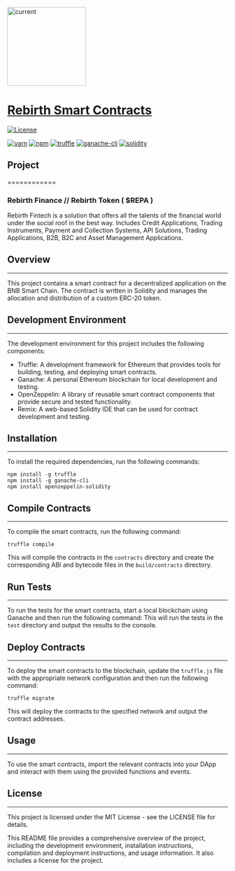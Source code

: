 <a href="https://rebirth.finance/"><img hight="180" width="180" alt="current" src="https://rebirth.finance/assets/img/rebirth-finance-logo.svg">

# Rebirth Smart Contracts
[![License](https://img.shields.io/badge/License-Apache%202.0-blue.svg)](https://opensource.org/licenses/Apache-2.0)

[![yarn](https://img.shields.io/badge/yarn-v1.6.0-yellow.svg)](https://yarnpkg.com/lang/en/docs/install/)
[![npm](https://img.shields.io/npm/v/npm.svg)](https://github.com/nodejs/node)
[![truffle](https://img.shields.io/badge/truffle-docs-orange.svg)](http://truffleframework.com/docs/)
[![ganache-cli](https://img.shields.io/badge/ganache-cli-yellowgreen.svg)](http://truffleframework.com/ganache/)
[![solidity](https://img.shields.io/badge/solidity-docs-red.svg)](https://solidity.readthedocs.io/en/develop/)

## Project
============

### Rebirth Finance // Rebirth Token ( $REPA )

Rebirth Fintech is a solution that offers all the talents of the financial world under the social roof in the best way. Includes Credit Applications, Trading Instruments, Payment and Collection Systems, API Solutions, Trading Applications, B2B, B2C and Asset Management Applications.


## Overview
--------

This project contains a smart contract for a decentralized application on the BNB Smart Chain. The contract is written in Solidity and manages the allocation and distribution of a custom ERC-20 token.


## Development Environment
-----------------------

The development environment for this project includes the following components:

- Truffle: A development framework for Ethereum that provides tools for building, testing, and deploying smart contracts.
- Ganache: A personal Ethereum blockchain for local development and testing.
- OpenZeppelin: A library of reusable smart contract components that provide secure and tested functionality.
- Remix: A web-based Solidity IDE that can be used for contract development and testing.


## Installation
------------

To install the required dependencies, run the following commands:

```
npm install -g truffle
npm install -g ganache-cli
npm install openzeppelin-solidity
```

## Compile Contracts
-----------------

To compile the smart contracts, run the following command:

```
truffle compile
```

This will compile the contracts in the `contracts` directory and create the corresponding ABI and bytecode files in the `build/contracts` directory.


## Run Tests
---------

To run the tests for the smart contracts, start a local blockchain using Ganache and then run the following command:
This will run the tests in the `test` directory and output the results to the console.

## Deploy Contracts
----------------

To deploy the smart contracts to the blockchain, update the `truffle.js` file with the appropriate network configuration and then run the following command:

```
truffle migrate
```

This will deploy the contracts to the specified network and output the contract addresses.


## Usage
-----

To use the smart contracts, import the relevant contracts into your DApp and interact with them using the provided functions and events.


## License
-------

This project is licensed under the MIT License - see the LICENSE file for details.


This README file provides a comprehensive overview of the project, including the development environment, installation instructions, compilation and deployment instructions, and usage information. It also includes a license for the project.
